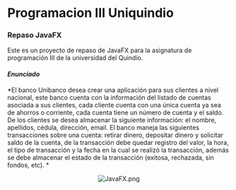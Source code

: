 <h1>Programacion III Uniquindio</h1>

<h3>Repaso JavaFX</h3>

Este es un proyecto de repaso de JavaFX para la asignatura de programación III de la universidad del Quindío.

#### *Enunciado*
*El banco Unibanco desea crear una aplicación para sus clientes a nivel nacional, este banco cuenta con la información del listado de cuentas asociada a sus clientes, cada cliente cuenta con una única cuenta ya sea de ahorros o corriente, cada cuenta tiene un número de cuenta y el saldo. De los clientes se desea almacenar la siguiente información: el nombre, apellidos, cédula, dirección, email.
El banco maneja las siguientes transacciones sobre una cuenta: retirar dinero, depositar dinero y solicitar saldo de  la cuenta, de la transacción debe quedar registro del valor, la hora, el tipo de transacción y la fecha en la cual se realizó la transacción, además se debe almacenar el estado de la transacción (exitosa, rechazada, sin fondos, etc). *

<p align="center">
  <img src="https://www.qfs.de/fileadmin/Webdata/logos-icons/JavaFX.png" alt="JavaFX.png">
</p>

